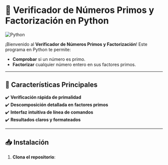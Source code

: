# 🔢 Verificador de Números Primos y Factorización en Python

![Python](https://img.shields.io/badge/Python-3.8%2B-blue?logo=python&logoColor=white)

¡Bienvenido al **Verificador de Números Primos y Factorización**! Este programa en Python te permite:

- **Comprobar** si un número es primo.
- **Factorizar** cualquier número entero en sus factores primos.

---

## 🚀 Características Principales

✔️ **Verificación rápida de primalidad**  
✔️ **Descomposición detallada en factores primos**  
✔️ **Interfaz intuitiva de línea de comandos**  
✔️ **Resultados claros y formateados**

---

## 📥 Instalación

1. **Clona el repositorio**: